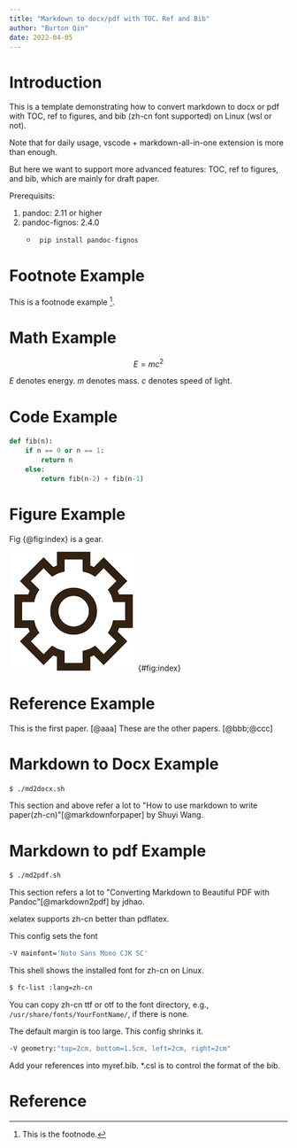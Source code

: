 ```yaml
---
title: "Markdown to docx/pdf with TOC、Ref and Bib"
author: "Burton Qin"
date: 2022-04-05
---
```


# Introduction

This is a template demonstrating how to convert markdown to docx or pdf with TOC, ref to figures, and bib (zh-cn font supported) on Linux (wsl or not).

Note that for daily usage, vscode + markdown-all-in-one extension is more than enough.

But here we want to support more advanced features: TOC, ref to figures, and bib, which are mainly for draft paper.

Prerequisits:

1. pandoc: 2.11 or higher
2. pandoc-fignos: 2.4.0
   - ```python
	  pip install pandoc-fignos
	 ```

# Footnote Example

This is a footnode example [^1].

[^1]: This is the footnode.

# Math Example

$$ E = m c^2 $$

$E$ denotes energy. $m$ denotes mass. $c$ denotes speed of light.

# Code Example

```python
def fib(n):
	if n == 0 or n == 1:
		return n
	else:
		return fib(n-2) + fib(n-1)
```

# Figure Example

Fig {@fig:index} is a gear.

![Gear](assets/index.png){#fig:index}

# Reference Example

This is the first paper. [@aaa]
These are the other papers. [@bbb;@ccc]

# Markdown to Docx Example

```bash
$ ./md2docx.sh
```

This section and above refer a lot to "How to use markdown to write paper(zh-cn)"[@markdownforpaper] by Shuyi Wang.

# Markdown to pdf Example

```bash
$ ./md2pdf.sh
```

This section refers a lot to "Converting Markdown to Beautiful PDF with Pandoc"[@markdown2pdf] by jdhao.

xelatex supports zh-cn better than pdflatex.

This config sets the font

```bash
-V mainfont='Noto Sans Mono CJK SC'
```

This shell shows the installed font for zh-cn on Linux.

```bash
$ fc-list :lang=zh-cn
```

You can copy zh-cn ttf or otf to the font directory, e.g., ```/usr/share/fonts/YourFontName/```, if there is none.

The default margin is too large.
This config shrinks it. 

```bash
-V geometry:"top=2cm, bottom=1.5cm, left=2cm, right=2cm"
```

Add your references into myref.bib.
*.csl is to control the format of the bib.

# Reference